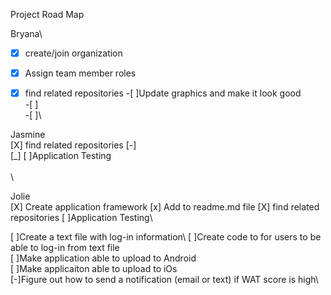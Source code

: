 Project Road Map

Bryana\
-[X] create/join organization
-[X] Assign team member roles
-[X] find related repositories
-[ ]Update graphics and make it look good\
-[ ]\
-[ ]\


Jasmine\
[X] find related repositories
[-]\
[_]
[ ]Application Testing\
\
\

Jolie\
[X] Create application framework
[x] Add to readme.md file
[X] find related repositories
[ ]Application Testing\



[ ]Create a text file with log-in information\ 
[ ]Create code to for users to be able to log-in from text file\
[ ]Make application able to upload to Android\
[ ]Make applicaiton able to upload to iOs\
[-]Figure out how to send a notification (email or text) if WAT score is high\
